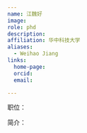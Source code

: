 ```yaml
---
name: 江魏好
image: 
role: phd
description: 
affiliation: 华中科技大学
aliases:
  - Weihao Jiang
links:
  home-page: 
  orcid: 
  email: 

---
```


职位：

简介：
